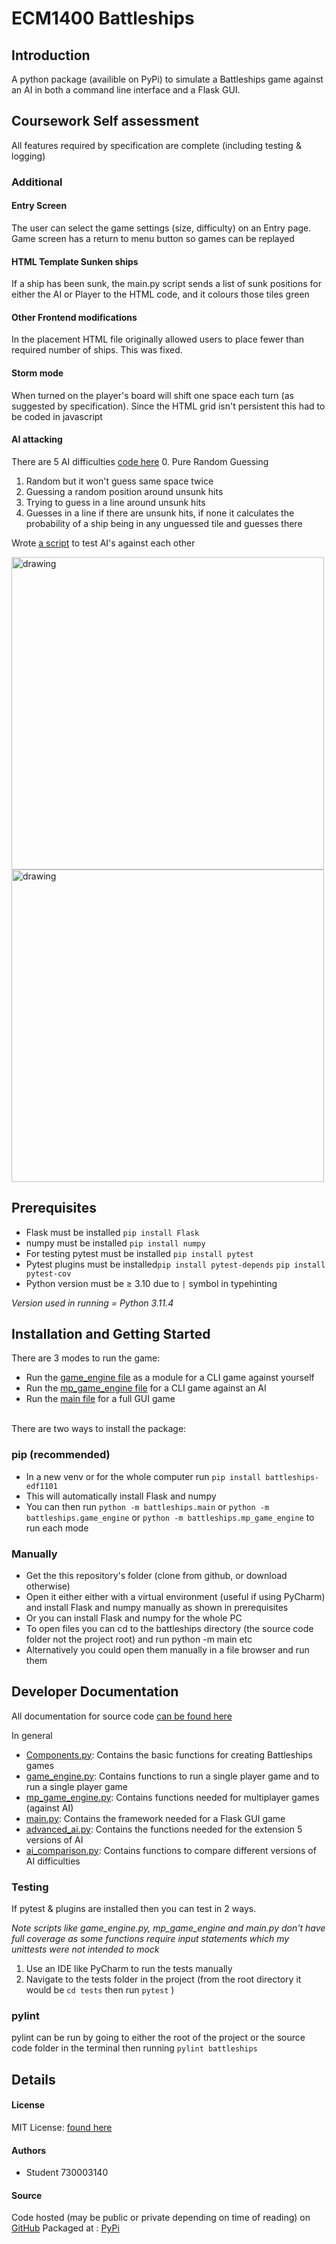 # ECM1400 Battleships

## Introduction
A python package (availible on PyPi) to simulate a Battleships game against an AI in both a command line interface and a Flask GUI.

## Coursework Self assessment
All features required by specification are complete (including testing & logging)
### Additional 
#### Entry Screen
The user can select the game settings (size, difficulty) on an Entry page.
Game screen has a return to menu button so games can be replayed
#### HTML Template Sunken ships
If a ship has been sunk, the main.py script sends a list of sunk positions for
either the AI or Player to the HTML code, and it colours those tiles green
#### Other Frontend modifications
In the placement HTML file originally allowed users to place fewer than required number of ships. This was fixed.
#### Storm mode
When turned on the player's board will shift one space each turn (as suggested by specification). Since the HTML grid isn't persistent this had to be
coded in javascript
#### AI attacking
There are 5 AI difficulties [code here](battleships/advanced_ai.py)
0. Pure Random Guessing
1. Random but it won't guess same space twice
2. Guessing a random position around unsunk hits
3. Trying to guess in a line around unsunk hits
4. Guesses in a line if there are unsunk hits, if none it calculates the probability of a ship being in any 
unguessed tile and guesses there

Wrote [a script](battleships/ai_comparison.py) to test AI's against each other

<img src="Images/AI scoring 2.png" alt="drawing" width="500"/>
<img src="Images/AI scoring image.png" alt="drawing" width="500"/> 

## Prerequisites
- Flask must be installed ```pip install Flask```
- numpy must be installed ```pip install numpy```
- For testing pytest must be installed ```pip install pytest``` 
- Pytest plugins must be installed```pip install pytest-depends``` ```pip install pytest-cov```
- Python version must be ≥ 3.10 due to ```|``` symbol in typehinting

_Version used in running = Python 3.11.4_

## Installation and Getting Started
There are 3 modes to run the game:
- Run the [game_engine file](battleships/game_engine.py) as a module for a CLI game against yourself
- Run the [mp_game_engine file](battleships/mp_game_engine.py) for a CLI game against an AI
- Run the [main file](battleships/main.py) for a full GUI game

<br>
There are two ways to install the package:

### pip (recommended)
- In a new venv or for the whole computer run ```pip install battleships-edf1101```
- This will automatically install Flask and numpy
- You can then run ```python -m battleships.main``` or ```python -m battleships.game_engine``` or 
```python -m battleships.mp_game_engine``` to run each mode

### Manually
- Get the this repository's folder (clone from github, or download otherwise)
- Open it either either with a virtual environment (useful if using PyCharm) and install Flask and numpy manually as 
shown in prerequisites
- Or you can install Flask and numpy for the whole PC
- To open files you can cd to the battleships directory (the source code folder not the project root) and run python -m
main etc
- Alternatively you could open them manually in a file browser and run them



## Developer Documentation
All documentation for source code [can be found here](docs/_build/html/index.html)

In general
- [Components.py](battleships/components.py): Contains the basic functions for creating Battleships games
- [game_engine.py](battleships/game_engine.py): Contains functions to run a single player game and to run a single player game
- [mp_game_engine.py](battleships/mp_game_engine.py): Contains functions needed for multiplayer games (against AI)
- [main.py](battleships/main.py): Contains the framework needed for a Flask GUI game
- [advanced_ai.py](battleships/advanced_ai.py): Contains the functions needed for the extension 5 versions of AI
- [ai_comparison.py](battleships/ai_comparison.py): Contains functions to compare different versions of AI difficulties

### Testing
If pytest & plugins are installed then you can test in 2 ways.

_Note scripts like game_engine.py, mp_game_engine and main.py don't have full coverage as some functions require input statements which
my unittests were not intended to mock_
1. Use an IDE like PyCharm to run the tests manually
2. Navigate to the tests folder in the project (from the root directory it would be
```cd tests``` then run ```pytest``` )
### pylint
pylint can be run by going to either the root of the project or the source code folder in the terminal then running
```pylint battleships```

## Details
#### License
MIT License: [found here](LICENSE)

#### Authors
- Student 730003140

#### Source
Code hosted (may be public or private depending on time of reading) on [GitHub](https://github.com/edf1101/Battleships/)
Packaged at : [PyPi](https://pypi.org/project/battleships-edf1101/)
